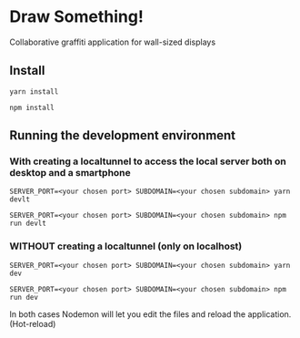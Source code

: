 # Draw Something!
Collaborative graffiti application for wall-sized displays

## Install
`yarn install`

`npm install`

## Running the development environment
### With creating a localtunnel to access the local server both on desktop and a smartphone
`SERVER_PORT=<your chosen port> SUBDOMAIN=<your chosen subdomain> yarn devlt`

`SERVER_PORT=<your chosen port> SUBDOMAIN=<your chosen subdomain> npm run devlt`

### WITHOUT creating a localtunnel (only on localhost)
`SERVER_PORT=<your chosen port> SUBDOMAIN=<your chosen subdomain> yarn dev`

`SERVER_PORT=<your chosen port> SUBDOMAIN=<your chosen subdomain> npm run dev`

In both cases Nodemon will let you edit the files and reload the application. (Hot-reload)
